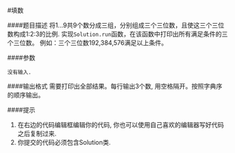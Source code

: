 #填数

####题目描述
将1...9共9个数分成三组，分别组成三个三位数，且使这三个三位数构成1:2:3的比例.
实现`Solution.run`函数，在该函数中打印出所有满足条件的三个三位数。
例如：三个三位数192,384,576满足以上条件。

####参数
```
没有输入.
```

####输出格式
需要打印出全部结果。每行输出3个数, 用空格隔开。按照字典序的顺序输出。

####提示
1. 在右边的代码编辑框编辑你的代码, 你也可以使用自己喜欢的编辑器写好代码之后复制过来.
3. 你提交的代码必须包含Solution类. 
